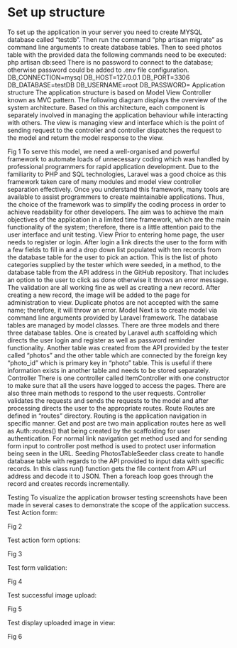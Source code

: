 # Set up structure

To set up the application in your server you need to create MYSQL database called “testdb”. Then run the command “php artisan migrate” as command line arguments to create database tables. Then to seed photos table with the provided data the following commands need to be executed:
php artisan db:seed
There is no password to connect to the database; otherwise password could be added to .env file configuration. 
DB_CONNECTION=mysql
DB_HOST=127.0.0.1
DB_PORT=3306
DB_DATABASE=testDB
DB_USERNAME=root
DB_PASSWORD= 
Application structure
The application structure is based on Model View Controller known as MVC pattern. The following diagram displays the overview of the system architecture. Based on this architecture, each component is separately involved in managing the application behaviour while interacting with others. The view is managing view and interface which is the point of sending request to the controller and controller dispatches the request to the model and return the model response to the view. 
 
Fig 1
To serve this model, we need a well-organised and powerful framework to automate loads of unnecessary coding which was handled by professional programmers for rapid application development. Due to the familiarity to PHP and SQL technologies, Laravel was a good choice as this framework taken care of many modules and model view controller separation effectively. Once you understand this framework, many tools are available to assist programmers to create maintainable applications. Thus, the choice of the framework was to simplify the coding process in order to achieve readability for other developers. 
The aim was to achieve the main objectives of the application in a limited time framework, which are the main functionality of the system; therefore, there is a little attention paid to the user interface and unit testing.
View
Prior to entering home page, the user needs to register or login. After login a link directs the user to the form with a few fields to fill in and a drop down list populated with ten records from the database table for the user to pick an action. This is the list of photo categories supplied by the tester which were seeded, in a method, to the database table from the API address in the GitHub repository. That includes an option to the user to click as done otherwise it throws an error message. The validation are all working fine as well as creating a new record. After creating a new record, the image will be added to the page for administration to view. Duplicate photos are not accepted with the same name; therefore, it will throw an error.
Model
Next is to create model via command line arguments provided by Laravel framework. The database tables are managed by model classes. There are three models and there three database tables. One is created by Laravel auth scaffolding which directs the user login and register as well as password reminder functionality. Another table was created from the API provided by the tester called “photos” and the other table which are connected by the foreign key “photo_id” which is primary key in “photo” table. This is useful if there information exists in another table and needs to be stored separately.
Controller
There is one controller called ItemController with one constructor to make sure that all the users have logged to access the pages. There are also three main methods to respond to the user requests. Controller validates the requests and sends the requests to the model and after processing directs the user to the appropriate routes.
Route
Routes are defined in “routes” directory. Routing is the application navigation in specific manner. Get and post are two main application routes here as well as Auth::routes() that being created by the scaffolding for user authentication. For normal link navigation get method used and for sending form input to controller post method is used to protect user information being seen in the URL.
Seeding 
PhotosTableSeeder class create to handle database table with regards to the API provided to input data with specific records. In this class run() function gets the file content from API url address and decode it to JSON. Then a foreach loop goes through the record and creates records incrementally.

Testing
To visualize the application browser testing screenshots have been made in several cases to demonstrate the scope of the application success.
Test Action form:
 
Fig 2







Test action form options:
 
Fig 3







	

Test form validation:
 
Fig 4









Test successful image upload:
 
Fig 5









Test display uploaded image in view:
 
Fig 6
